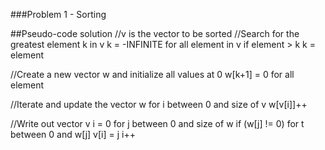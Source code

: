 ###Problem 1 - Sorting

##Pseudo-code solution //v is the vector to be sorted //Search for the greatest element k in v k = -INFINITE for all element in v if element > k k = element

//Create a new vector w and initialize all values at 0 w[k+1] = 0 for all element

//Iterate and update the vector w for i between 0 and size of v w[v[i]]++

//Write out vector v i = 0 for j between 0 and size of w if (w[j] != 0) for t between 0 and w[j] v[i] = j i++
